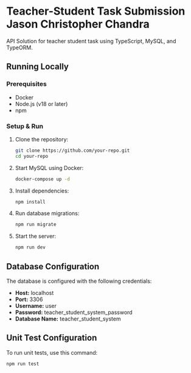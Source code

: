 # Teacher-Student Task Submission Jason Christopher Chandra

API Solution for teacher student task using TypeScript, MySQL, and TypeORM.

## Running Locally

### Prerequisites
- Docker
- Node.js (v18 or later)
- npm

### Setup & Run
1. Clone the repository:
   ```sh
   git clone https://github.com/your-repo.git
   cd your-repo
   ```
2. Start MySQL using Docker:
   ```sh
   docker-compose up -d
   ```
3. Install dependencies:
   ```sh
   npm install
   ```
4. Run database migrations:
   ```sh
   npm run migrate
   ```
5. Start the server:
   ```sh
   npm run dev
   ```

## Database Configuration
The database is configured with the following credentials:
- **Host:** localhost
- **Port:** 3306
- **Username:** user
- **Password:** teacher_student_system_password
- **Database Name:** teacher_student_system

## Unit Test Configuration
To run unit tests, use this command:
  ```sh
  npm run test
   ```

